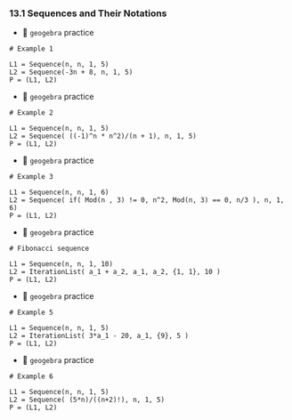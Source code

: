 ### 13.1 Sequences and Their Notations


- 🎯 `geogebra` practice
```
# Example 1

L1 = Sequence(n, n, 1, 5)
L2 = Sequence(-3n + 8, n, 1, 5)
P = (L1, L2)
```


- 🎯 `geogebra` practice
```
# Example 2

L1 = Sequence(n, n, 1, 5)
L2 = Sequence( ((-1)^n * n^2)/(n + 1), n, 1, 5)
P = (L1, L2)
```


- 🎯 `geogebra` practice
```
# Example 3

L1 = Sequence(n, n, 1, 6)
L2 = Sequence( if( Mod(n , 3) != 0, n^2, Mod(n, 3) == 0, n/3 ), n, 1, 6)
P = (L1, L2)
```


- 🎯 `geogebra` practice
```
# Fibonacci sequence

L1 = Sequence(n, n, 1, 10)
L2 = IterationList( a_1 + a_2, a_1, a_2, {1, 1}, 10 )
P = (L1, L2)
```


- 🎯 `geogebra` practice
```
# Example 5

L1 = Sequence(n, n, 1, 5)
L2 = IterationList( 3*a_1 - 20, a_1, {9}, 5 )
P = (L1, L2)
```


- 🎯 `geogebra` practice
```
# Example 6

L1 = Sequence(n, n, 1, 5)
L2 = Sequence( (5*n)/((n+2)!), n, 1, 5)
P = (L1, L2)
```
